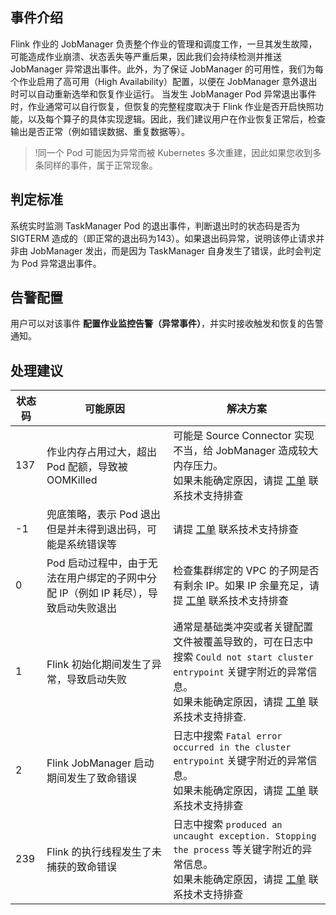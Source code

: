 ﻿## 事件介绍
Flink 作业的 JobManager 负责整个作业的管理和调度工作，一旦其发生故障，可能造成作业崩溃、状态丢失等严重后果，因此我们会持续检测并推送 JobManager 异常退出事件。此外，为了保证 JobManager 的可用性，我们为每个作业启用了高可用（High Availability）配置，以便在 JobManager 意外退出时可以自动重新选举和恢复作业运行。
当发生 JobManager Pod 异常退出事件时，作业通常可以自行恢复，但恢复的完整程度取决于 Flink 作业是否开启快照功能，以及每个算子的具体实现逻辑。因此，我们建议用户在作业恢复正常后，检查输出是否正常（例如错误数据、重复数据等）。

> !同一个 Pod 可能因为异常而被 Kubernetes 多次重建，因此如果您收到多条同样的事件，属于正常现象。

## 判定标准
系统实时监测 TaskManager Pod 的退出事件，判断退出时的状态码是否为 SIGTERM 造成的（即正常的退出码为143）。如果退出码异常，说明该停止请求并非由 JobManager 发出，而是因为 TaskManager 自身发生了错误，此时会判定为 Pod 异常退出事件。

## 告警配置
用户可以对该事件 **配置作业监控告警（异常事件）**，并实时接收触发和恢复的告警通知。

## 处理建议

| 状态码 | 可能原因                                                     | 解决方案                                                     |
| ------ | ------------------------------------------------------------ | ------------------------------------------------------------ |
| 137    | 作业内存占用过大，超出 Pod 配额，导致被 OOMKilled            | 可能是 Source Connector 实现不当，给 JobManager 造成较大内存压力。<br>如果未能确定原因，请提 [工单](https://console.cloud.tencent.com/workorder) 联系技术支持排查 |
| -1     | 兜底策略，表示 Pod 退出但是并未得到退出码，可能是系统错误等  | 请提 [工单](https://console.cloud.tencent.com/workorder) 联系技术支持排查 |
| 0      | Pod 启动过程中，由于无法在用户绑定的子网中分配 IP（例如 IP 耗尽），导致启动失败退出 | 检查集群绑定的 VPC 的子网是否有剩余 IP。如果 IP 余量充足，请提 [工单](https://console.cloud.tencent.com/workorder) 联系技术支持排查 |
| 1      | Flink 初始化期间发生了异常，导致启动失败                     | 通常是基础类冲突或者关键配置文件被覆盖导致的，可在日志中搜索 `Could not start cluster entrypoint` 关键字附近的异常信息。<br>如果未能确定原因，请提 [工单](https://console.cloud.tencent.com/workorder) 联系技术支持排查. |
| 2      | Flink JobManager 启动期间发生了致命错误                      | 日志中搜索 `Fatal error occurred in the cluster entrypoint` 关键字附近的异常信息。<br>如果未能确定原因，请提 [工单](https://console.cloud.tencent.com/workorder) 联系技术支持排查 |
| 239    | Flink 的执行线程发生了未捕获的致命错误                       | 日志中搜索 `produced an uncaught exception. Stopping the process` 等关键字附近的异常信息。<br>如果未能确定原因，请提 [工单](https://console.cloud.tencent.com/workorder) 联系技术支持排查 |

